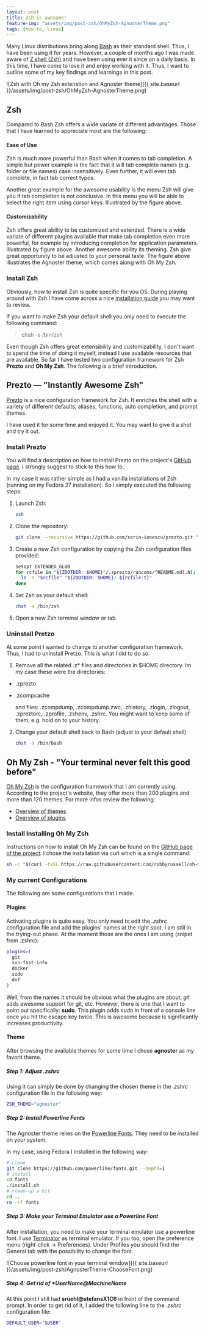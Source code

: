 ```yaml
---
layout: post
title: Zsh is awesome!
feature-img: "assets/img/post-zsh/OhMyZsh-AgnosterTheme.png"
tags: [how-to, Linux]
---
```



Many Linux distributions bring along [Bash](https://en.wikipedia.org/wiki/Bash_(Unix_shell)) as their standard shell. Thus, I have been using it for years. 
However, a couple of months ago I was made aware of [Z shell (Zsh)](http://www.zsh.org/) and have been using ever it since on a daily basis. In this time, I have come to love it and enjoy working with it. Thus, I want to outline some of my key findings and learnings in this post.  

![Zsh with Oh my Zsh extenstion and Agnoster theme]({{ site.baseurl }}/assets/img/post-zsh/OhMyZsh-AgnosterTheme.png)

## Zsh
Compared to Bash Zsh offers a wide variate of different advantages. Those that I have learned to appreciate most are the following:

#### Ease of Use
Zsh is much more powerful than Bash when it comes to tab completion. A simple but power example is the fact that it will tab complete names (e.g. folder or file names) case insensitively. Even further, it will even tab complete, in fact tab correct typos. 

Another great example for the awesome usability is the menu Zsh will give you if tab completion is not conclusive. In this menu you will be able to select the right item using cursor keys. Illustrated by the figure above. 

#### Customizability 
Zsh offers great ability to be customized and extended. There is a wide variate of different plugins available that make tab completion even more powerful, for example by introducing completion for application parameters. Illustrated by figure above.
Another awesome ability its theming. Zsh give great opportunity to be adjusted to your personal taste. The figure above illustrates the Agnoster theme, which comes along with Oh My Zsh. 


### Install Zsh
Obviously, how to install Zsh is quite specific for you OS. During playing around with Zsh I have come across a nice [installation guide](https://github.com/robbyrussell/oh-my-zsh/wiki/Installing-ZSH) you may want to review.

If you want to make Zsh your default shell you only need to execute the following command:
> chsh -s /bin/zsh


Even though Zsh offers great extensibility and customizability, I don't want to spend the time of doing it myself, instead I use available resources that are available. 
So far I have tested two configuration framework for Zsh **Prezto** and **Oh My Zsh**. The following is a brief introduction.


## Prezto — "Instantly Awesome Zsh"
[Prezto](https://github.com/sorin-ionescu/prezto) is a nice configuration framework for Zsh. It enriches the shell with a variety of different defaults, aliases, functions, auto completion, and prompt themes.

I have used it for some time and enjoyed it. You may want to give it a shot and try it out. 


### Install Prezto

You will find a description on how to install Prezto on the project's [GitHub page](https://github.com/sorin-ionescu/prezto). I strongly suggest to stick to this how to. 

In my case it was rather simple as I had a vanilla installations of Zsh (running on my Fedora 27 installation). So I simply executed the following steps: 
  1. Launch Zsh:

     ```sh
     zsh
     ```

  2. Clone the repository:

     ```sh
     git clone --recursive https://github.com/sorin-ionescu/prezto.git "${ZDOTDIR:-$HOME}/.zprezto"
     ```

  3. Create a new Zsh configuration by copying the Zsh configuration files
     provided:

     ```sh
     setopt EXTENDED_GLOB
     for rcfile in "${ZDOTDIR:-$HOME}"/.zprezto/runcoms/^README.md(.N); do
       ln -s "$rcfile" "${ZDOTDIR:-$HOME}/.${rcfile:t}"
     done
     ```

  4. Set Zsh as your default shell:

     ```sh
     chsh -s /bin/zsh
     ```

  5. Open a new Zsh terminal window or tab.


### Uninstall Pretzo 
At some point I wanted to change to another configuration framework. Thus, I had to uninstall Pretzo. This is what I did to do so. 

  1. Remove all the related .z* files and directories in $HOME directory. Im my case these were the directories: 
  - .zprezto
  - .zcompcache

    and files: .zcompdump, .zcompdump.zwc, .zhistory, .zlogin, .zlogout, .zpreztorc, .zprofile, .zshenv, .zshrc. You might want to keep some of them, e.g. hold on to your history.

  2. Change your default shell back to Bash (adjust to your default shell)
     ```sh
     chsh -s /bin/bash 
     ```
     


## Oh My Zsh - "Your terminal never felt this good before"
[Oh My Zsh](http://ohmyz.sh/) is the configuration framework that I am currently using. According to the project's website, they offer more than 200 plugins and more than 120 themes. For more infos review the following:
- [Overview of themes](https://github.com/robbyrussell/oh-my-zsh/wiki/Themes)
- [Overview of plugins](https://github.com/robbyrussell/oh-my-zsh/wiki/Plugins-Overview)


### Install Installing Oh My Zsh 
Instructions on how to install Oh My Zsh can be found on the [GitHub page of the project](https://github.com/robbyrussell/oh-my-zsh). 
I chose the installation via curl which is a single command:
```sh
sh -c "$(curl -fsSL https://raw.githubusercontent.com/robbyrussell/oh-my-zsh/master/tools/install.sh)"
```


### My current Configurations
The following are some configurations that I made.

#### Plugins 
Activating plugins is quite easy. You only need to edit the *.zshrc* configuration file and add the plugins' names at the right spot. 
I am still in the trying-out phase. At the moment those are the ones I am using (snipet from .zshrc): 
```sh
plugins=(
  git
  svn-fast-info
  docker
  sudo
  dnf
)
```
Well, from the names it should be obvious what the plugins are about, *git* adds awesome support for git, etc. 
However, there is one that I want to point out specifically: **sudo**. This plugin adds *sudo* in front of a console line once you hit the escape key twice. This is awesome because is significantly increases productivity. 

#### Theme
After browsing the available themes for some time I chose **agnoster** as my favorit theme. 

##### Step 1: Adjust .zshrc

Using it can simply be done by changing the chosen theme in the *.zshrc* configuration file in the following way: 
```sh
ZSH_THEME="agnoster"
```

##### Step 2: Install Powerline Fonts
The Agnoster theme relies on the [Powerline Fonts](https://github.com/powerline/fonts). They need to be installed on your system. 

In my case, using Fedora I installed in the following way: 
```sh
# clone
git clone https://github.com/powerline/fonts.git --depth=1
# install
cd fonts
./install.sh
# clean-up a bit
cd ..
rm -rf fonts
```

##### Step 3: Make your Terminal Emulator use a Powerline Font
After installation, you need to make your terminal emulator use a powerline font. I use [Terminator](https://launchpad.net/terminator) as terminal emulator. If you too, open the preference menu (right-click -> Preferences). Under Profiles you should find the General tab with the possibility to change the font. 

![Choose powerline font in your terminal window]({{ site.baseurl }}/assets/img/post-zsh/AgnosterTheme-ChooseFont.png)



##### Step 4: Get rid of *UserName@MachineName
At this point I still had **sruehl@stefansX1C6** in front of the command prompt. In order to get rid of it, I added the following line to the *.zshrc* configuration file:

```sh
DEFAULT_USER="$USER"
```